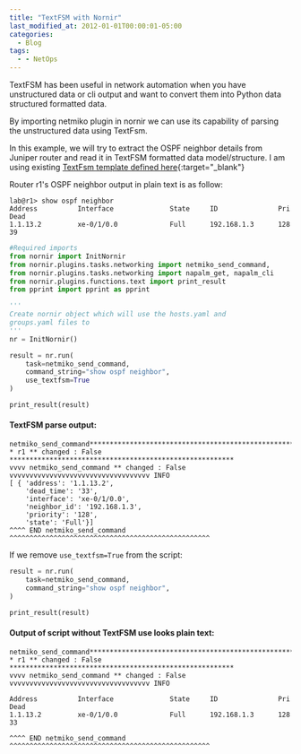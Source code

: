 ```yaml
---
title: "TextFSM with Nornir"
last_modified_at: 2012-01-01T00:00:01-05:00
categories:
  - Blog
tags:
  - - NetOps
---
```


TextFSM has been useful in network automation when you have unstructured data or cli output and want to convert them into Python data structured formatted data.

By importing netmiko plugin in nornir we can use its capability of parsing the unstructured data using TextFsm. 

In this example, we will try to extract the OSPF neighbor details from Juniper router and read it in TextFSM formatted data model/structure. I am using existing [TextFsm template defined here](https://github.com/networktocode/ntc-templates){:target="_blank"}

Router r1's OSPF neighbor output in plain text is as follow:
```
lab@r1> show ospf neighbor 
Address          Interface              State     ID               Pri  Dead
1.1.13.2         xe-0/1/0.0             Full      192.168.1.3      128    39
```

```python
#Required imports
from nornir import InitNornir
from nornir.plugins.tasks.networking import netmiko_send_command,
from nornir.plugins.tasks.networking import napalm_get, napalm_cli
from nornir.plugins.functions.text import print_result
from pprint import pprint as pprint

'''
Create nornir object which will use the hosts.yaml and 
groups.yaml files to 
'''
nr = InitNornir()

result = nr.run(
    task=netmiko_send_command,
    command_string="show ospf neighbor",
    use_textfsm=True
)

print_result(result)      

```

#### TextFSM parse output:
```
netmiko_send_command************************************************************
* r1 ** changed : False ********************************************************
vvvv netmiko_send_command ** changed : False vvvvvvvvvvvvvvvvvvvvvvvvvvvvvvvvvvv INFO
[ { 'address': '1.1.13.2',
    'dead_time': '33',
    'interface': 'xe-0/1/0.0',
    'neighbor_id': '192.168.1.3',
    'priority': '128',
    'state': 'Full'}]
^^^^ END netmiko_send_command ^^^^^^^^^^^^^^^^^^^^^^^^^^^^^^^^^^^^^^^^^^^^^^^^^^
```

If we remove ```use_textfsm=True``` from the script:
```python
result = nr.run(
    task=netmiko_send_command,
    command_string="show ospf neighbor",
)

print_result(result)  
```

#### Output of script without TextFSM use looks plain text:

```
netmiko_send_command************************************************************
* r1 ** changed : False ********************************************************
vvvv netmiko_send_command ** changed : False vvvvvvvvvvvvvvvvvvvvvvvvvvvvvvvvvvv INFO

Address          Interface              State     ID               Pri  Dead
1.1.13.2         xe-0/1/0.0             Full      192.168.1.3      128    33

^^^^ END netmiko_send_command ^^^^^^^^^^^^^^^^^^^^^^^^^^^^^^^^^^^^^^^^^^^^^^^^^^
```